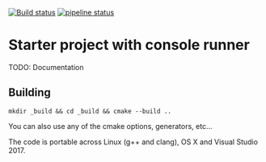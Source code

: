 [![Build status](https://ci.appveyor.com/api/projects/status/nng5iin0wbccjhkx?svg=true)](https://ci.appveyor.com/project/abdes/asap-app-console)
[![pipeline status](https://gitlab.com/absassi/asap_app_console/badges/master/pipeline.svg)](https://gitlab.com/absassi/asap_app_console/commits/master)

# Starter project with console runner

TODO: Documentation

## Building
```
mkdir _build && cd _build && cmake --build ..
```
You can also use any of the cmake options, generators, etc...

The code is portable across Linux (g++ and clang), OS X and Visual Studio 2017.

